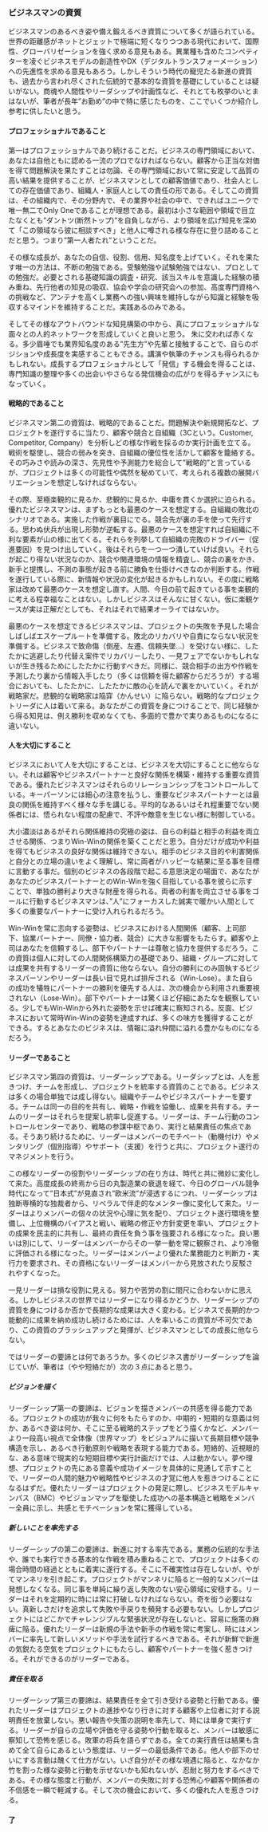 ### ビジネスマンの資質

ビジネスマンのあるべき姿や備え鍛えるべき資質について多くが語られている。世界の距離感がネットとジェットで極端に短くなりつつある現代において、国際性、グローバリゼーションを強く求める意見もある。異業種も含めたコンペティターを凌ぐビジネスモデルの創造性やDX（デジタルトランスフォーメーション）への先進性を求める意見もあろう。しかしそういう時代の寵児たる新進の資質も、過去から言われ尽くされた伝統的で基本的な資質を基礎にしていることは疑いがない。商魂や人間性やリーダシップや計画性など、それとても枚挙のいとまはないが、筆者が長年”お勤め”の中で特に感じたものを、ここでいくつか紹介し参考に供したいと思う。  

#### プロフェッショナルであること  

第一はプロフェッショナルであり続けることだ。ビジネスの専門領域において、あなたは自他ともに認める一流のプロでなければならない。顧客から正当な対価を得て問題解決を果たすことは勿論、その専門領域において常に安定して品質の高い結果を提供することが、ビジネスマンとしての顧客価値であり、社会人としての存在価値であり、組織人・家庭人としての責任の形である。そしてこの資質は、その組織内で、その分野内で、その業界や社会の中で、できればユニークで唯一無二でOnly Oneであることが理想である。最初は小さな範囲や領域で目立たなくとも”ダントツ(断然トップ)”を自負しながら、より領域を広げ知見を深めて「この領域なら彼に相談すべき」と他人に噂される様な存在に登り詰めることだと思う。つまり”第一人者たれ”ということだ。  

その様な成長が、あなたの自信、役割、信用、知名度を上げていく。それを果たす唯一の方法は、不断の勉強である。受験勉強や試験勉強ではない、プロとしての勉強だ。必要とされる基礎知識の調査・研究、該当スキルを意識した経験の積み重ね、先行他者の知見の吸収、協会や学会の研究会への参加、高度専門資格への挑戦など、アンテナを高くし業務への強い興味を維持しながら知識と経験を吸収するマインドを維持することだ。実践あるのみである。  

そしてその様なアウトバウンドな知見構築の中から、真にプロフェッショナルな面々との人的ネットワークを形成していくと良いと思う。 朱に交われば赤くなる。多少眉唾でも業界知名度のある”先生方”や先輩と接触することで、自らのポジションや成長度を実感することもできる。講演や執筆のチャンスも得られるかもしれない。成長するプロフェショナルとして「発信」する機会を得ることは、専門知識の整理や多くの出会いやさらなる発信機会の広がりを得るチャンスにもなっていく。  

#### 戦略的であること

ビジネスマン第二の資質は、戦略的であることだ。問題解決や新規開拓など、プロジェクトを遂行するに当たり、顧客や競合と自組織（3Cという。Customer, Competitor, Company）を分析しどの様な作戦を採るのか実行計画を立てる。戦術を駆使し、競合の弱みを突き、自組織の優位性を活かして顧客を籠絡する。その巧みさや読みの深さ、先見性や予測能力を総合して”戦略的”と言っているが、プロジェクトは多くの可能性や偶然を秘めていて、考えられる複数の展開バリエーションを想定しなければならない。  

その際、至極楽観的に見るか、悲観的に見るか、中庸を貫くか選択に迫られる。優れたビジネスマンは、まずもっとも最悪のケースを想定する。自組織の敗北のシナリオである。実施した作戦が裏目にでる。競合先が裏の手を使って先行する。思わぬ伏兵が出現し形勢が逆転する。最悪のケースを想定すれば自組織に不利な要素が山の様に出てくる。それらを列挙して自組織の完敗のドライバー（促進要因）を見つけ出していく。後はそれらを一つ一つ潰していけば良い。それらが起こり得ない状況なのか、競合や関連環境の情報を精査し、競合の裏をかき、新手と提携し、不測の事態が起きる前に勝負を仕掛けべきなのか判断する。作戦を遂行している際に、新情報や状況の変化が起きるかもしれない。その度に戦略家は改めて最悪のケースを想定し直す。人間、今目の前で起きている事を楽観的に考える程幸福なことはない。しかしビジネスはそんなに甘くない。仮に楽観ケースが実は正解だとしても、それはそれで結果オーライではないか。  

最悪のケースを想定できるビジネスマンは、プロジェクトの失敗を予見した場合しばしばエスケープルートを準備する。敗北のリカバリや自責にならない状況を準備する。ビジネスで致命傷（倒産、左遷、信頼失墜…）を受けない様に、したたかに逃避したり代替え案件でリカバリーしたり、一見フェアでないかもしれないが生き残るためにしたたかに行動すべきだ。同様に、競合相手の出方や作戦を予測したり裏から情報入手したり（多くは信頼を得た顧客からだろうが）する場合においても、したたかに、したたかに敵の心を読んで裏をかいていく。それが戦略家だ。悲観的な戦略家は陥穽（かんせい）に陥らない。戦略的なプロジェクトリーダに人は着いて来る。あなたがこの資質を身につけることで、同じ経験から得る知見は、例え勝利を収めなくても、多面的で豊かで実りあるものになるに違いない。  

#### 人を大切にすること

ビジネスにおいて人を大切にすることは、ビジネスを大切にすることに他ならない。それは顧客やビジネスパートナーと良好な関係を構築・維持する重要な資質である。優れたビジネスマンはそれらのリレーションシップをコントロールしている。キーパーソンには細心の注意を払うし、重要なビジネスパートナーとは最良の関係を維持すべく様々な手を講じる。平均的なあるいはそれ程重要でない関係者には、悟られない程度の配慮で、不評や敵意を生じない様に制御している。  

大小濃淡はあるがそれら関係維持の究極の姿は、自らの利益と相手の利益を両立させる関係、つまりWin-Winの関係を築くことだと思う。自分だけが成功や利益を得てもビジネスの良好な関係は維持できない。相手のビジネス目的や利害関係と自分との立場の違いをよく理解し、常に両者がハッピーな結果に至る事を目標に言動する事だ。個別のビジネスの各段階で起こる意思決定の場面で、あなたがあなたのビジネスパートナーとのWin-Winを強く目指している事を彼らに示すことで、単独の勝利より大きな財産を得られる。両者の利害を両立させる事をゴールに行動するビジネスマンは、”人”にフォーカスした誠実で暖かい人間として多くの重要なパートナーに受け入れられるだろう。  

Win-Winを常に志向する姿勢は、ビジネスにおける人間関係（顧客、上司部下、協業パートナー、同僚・協力者、競合）に大きな影響をもたらす。顧客や上司はあなたを信頼するし、部下やパートナーは尊敬と協力を提供するだろう。この資質は個人に対しての人間関係構築力の基礎であり、組織・グループに対しては成果を共有するリーダーの資質に他ならない。自分の勝利にのみ固執するビジネスパーソンやリーダーは長い目で見れば排斥される（Win-Lose）。また自らの成功を犠牲にパートナーの勝利を優先する人は、次の機会から利用され重要視されない（Lose-Win）。部下やパートナーは驚くほど仔細にあたなを観察している。少しでもWin-Winから外れた姿勢を示せば確実に察知される。反面、ビジネスにおいて常時Win-Winの姿勢を達成すれば、多くの味方を獲得することができる。するとあなたのビジネスは、情報に溢れ仲間に溢れる豊かなものになるだろう。  

#### リーダーであること

ビジネスマン第四の資質は、リーダーシップである。リーダシップとは、人を惹きつけ、チームを形成し、プロジェクトを統率する資質のことである。ビジネスは多くの場合単独では成し得ない。組織やチームやビジネスパートナーを要する。チームは同一の目的を共有し、戦略・作戦を協働し、成果を共有する。チームのリーダーはそれらを提案し統率し促進する。リーダーは、チーム行動のコントロールセンターであり、戦略の参謀中枢であり、実行と結果責任の焦点である。そうあり続けるために、リーダーはメンバーのモチベート（動機付け）やメンタリング（個別指導）やサポート（支援）を行うと共に、プロジェクト遂行のマネジメントを行う。  

この様なリーダーの役割やリーダーシップの在り方は、時代と共に微妙に変化して来た。高度成長の終焉から日の丸製造業の衰退を経て、今日のグローバル競争時代になって”日本式”が見直され”欧米流”が浸透するにつれ、リーダーシップは独断専横的な独裁者から、リベラルで伴走的なメンター像に変化して来た。リーダーはよりメンバーの個々の状況や心理に気を配り、プロジェクト遂行環境を整備し、上位機構のバイアスと戦い、戦略の修正や方針変更を率い、プロジェクトの成果を民主的に共有し、最終の責任を負う事を強要される様になった。良い悪いは別にして、リーダーはメンバーからその一挙一動を常に観察され、より冷徹に評価される様になった。リーダーはメンバーより優れた業務能力と判断力・実行力を要求され、その資格にないリーダーはメンバーから見放されたり反駁されやすくなった。  

一見リーダーは損な役割に見える。努力や苦労の割に間尺に合わないかに思える。しかしビジネスの世界ではリーダーになり得るかどうか、リーダーシップの資質を身につけるか否かで長期的な成果は大きく変わる。ビジネスで長期的かつ能動的に成果を納め成功し続けるためには、人を率いるこの資質が不可欠であり、この資質のブラッシュアップと発揮が、ビジネスマンとしての成長に他ならない。  

ではリーダーの要諦とは何であろうか。多くのビジネス書がリーダーシップを論じていが、筆者は（やや短絡だが）次の３点にあると思う。  

##### ビジョンを描く

リーダーシップ第一の要諦は、ビジョンを描きメンバーの共感を得る能力である。プロジェクトの成功が我々に何をもたらすのか、中期的・短期的な意義は何か、あるべき姿は何か、そこに至る戦略的ステップをどう描くかなど、メンバーより一段高い視点で全体像（世界マップ）をビジュアルに描いて長期目標や競争構造を示し、あるべき行動原則や戦略を表現する能力である。短絡的、近視眼的な、ある意味で現実的な短期目標や実行計画だけでは、人は動かない。夢や理想、プロジェクトの先にある意義や成功イメージを具体的に見通して示すことで、リーダーの人間的魅力や戦略性やビジネスの才覚に他人を惹きつけることになるはずだ。優れたリーダーはプロジェクトの発足に際し、ビジネスモデルキャンパス（BMC）やビジョンマップを駆使した成功への基本構造と戦略をメンバー全員に示し、共感とモチベーションを常に獲得している。    

##### 新しいことを率先する  

リーダーシップの第二の要諦は、新進に対する率先である。業務の伝統的な手法や、誰でも実行できる基本的な作戦を積み重ねることで、プロジェクトは多くの場合時間の経過とともに着実に遂行する。そこに不確実性は存在しないが、やがてマンネリを引き起こす。プロジェクトがマンネリに陥ると一般的なメンバーは発想しなくなる。同じ事を単純に繰り返し失敗のない安心領域に安穏する。リーダーはそれを定期的に時には常に打破しなければならない。奇を衒う必要はない。真新しさだけを追求して失敗や手戻りを頻発する必要もない。しかしプロジェクトにはどこかでチャレンジブルな緊張状況が存在しないと、容易に施策の麻痺に陥る。優れたリーダーは新規の手法や新手の作戦を常に考案し、時にはメンバーに率先して新しいメソッドや手法を試行するべきである。それが新鮮で新進の気鋭たる空気をプロジェクトにもたらし、顧客やパートナーを強く惹きつける。それができるのがリーダーである。  

##### 責任を取る  

リーダーシップ第三の要諦は、結果責任を全て引き受ける姿勢と行動である。優れたリーダーはプロジェクトの進捗やなり行きに対する顧客や上位者に対する説明責任を放棄しない。悪い報告や失策の説明を率先して、時には単身で実行する。リーダーが自らの立場や評価を守る姿勢や行動を取ると、メンバーは敏感に察知して恐怖を感じる。敗軍の将兵を語らずである。全ての実行責任は結果も含めて全て自らにあるという態度は、リーダーの最低条件である。他人や部下のせいにする言動は醜くて仕方がない。いざ自分がその様な境遇に陥ると、なかなか竹を割った様な姿勢と行動を示せないかも知れないが、忍耐と努力をするべきである。その様な態度と行動が、メンバーの失敗に対する恐怖心や顧客や関係者の不信感を一瞬で軽減する。そして次の機会において、多くの優れた人を惹きつける。  

#### 了
